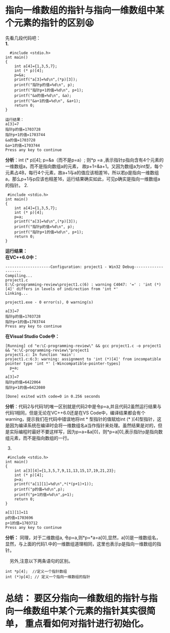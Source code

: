 # 指向一维数组的指针与指向一维数组中某个元素的指针的区别😫
先看几段代码吧：   
**1.**
```
  #include <stdio.h>
int main()
{
	int a[4]={1,3,5,7};
	int (* p)[4];
	p=&a;
	printf("a[3]=%d\n",(*p)[3]);
	printf("指针p的值=%d\n", p);
	printf("指针p+1的值=%d\n", p+1);
	printf("&a的值=%d\n", &a);
	printf("&a+1的值=%d\n", &a+1);
	return 0;
}

运行结果：
a[3]=7
指针p的值=1703728
指针p+1的值=1703744
&a的值=1703728
&a+1的值=1703744
Press any key to continue
```
**分析**：int (* p)[4]; p=&a（而不是p=a）; 则*p =a ,表示指针p指向含有4个元素的一维数组a，而不是指向数组a的元素， 故p+1=&a+1。又因为数组a为int型，每个元素占4B，每行4个元素，故a+1与a的值应该相差16，所以若p是指向一维数组a，那么p+1与p应该也相差16，运行结果确实如此，可见p确实是指向一维数组a的指针。
2.
```
 #include <stdio.h>
int main()
{
	int a[4]={1,3,5,7};
	int (* p)[4];
	p=a;
	printf("a[3]=%d\n",(*p)[3]);
	printf("指针p的值=%d\n", p);
	printf("指针p+1的值=%d\n", p+1);
	return 0;
}
```
**运行结果：**   
**在VC++6.0中：**
```
--------------------Configuration: project1 - Win32 Debug--------------------
Compiling...
project1.c
E:\C-programming-review\project1.c(6) : warning C4047: '=' : 'int (*)[4]' differs in levels of indirection from 'int *'
Linking...

project1.exe - 0 error(s), 0 warning(s)

a[3]=7
指针p的值=1703728
指针p+1的值=1703744
Press any key to continue
````

**在Visual Studio Code中：**
```
[Running] cd "e:\C-programming-review\" && gcc project1.c -o project1 && "e:\C-programming-review\"project1
project1.c: In function 'main':
project1.c:6:3: warning: assignment to 'int (*)[4]' from incompatible pointer type 'int *' [-Wincompatible-pointer-types]
  p=a;
   ^
a[3]=7
指针p的值=6422064
指针p+1的值=6422080

[Done] exited with code=0 in 0.256 seconds
```
**分析**：代码2与代码1的唯一区别就是代码2中是令p=a,并且代码2虽然运行结果与代码1相同，但是无论在VC++6.0还是在VS Code中，编译结果都会有个warning，提示我们在代码中错误地将int *  型指针的值赋给int (* )[4]型指针，这是因为编译系统在编译时会将一维数组名a当作指针来处理。虽然结果是对的，但是实际编程时最好不要这样写，因为p=a=&a[0]，则*p=a[0],表示指针p是指向数组元素，而不是指向数组的一行。

3.
```
 #include <stdio.h>
int main()
{
	int a[3][4]={1,3,5,7,9,11,13,15,17,19,21,23};
	int (* p)[4];
	p=a;
	printf("a[1][1]=%d\n",*(*(p+1)+1));
	printf("p的值=%d\n",p);
	printf("p+1的值=%d\n",p+1);
	return 0;
}

a[1][1]=11
p的值=1703696
p+1的值=1703712
Press any key to continue
```
**分析：**  同理，对于二维数组a, 令p=a,则*p=*a=a[0],显然，a[0]是一维数组名，显然，与上面的代码1.中的一维数组道理相同，这里也表示p是指向一维数组的指针。  


&emsp;另外,注意以下两条语句的区别。
```
int *p[4];  //定义一个指针数组
int (*)p[4]; // 定义一个指向一维数组的指针
```
# 总结： 要区分指向一维数组的指针与指向一维数组中某个元素的指针其实很简单， 重点看如何对指针进行初始化。